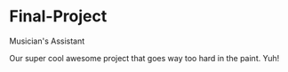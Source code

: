 Final-Project
=============

Musician's Assistant


Our super cool awesome project that goes way too hard in the paint. Yuh!
